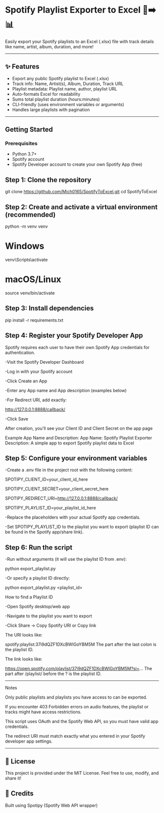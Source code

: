 # Spotify Playlist Exporter to Excel 🎵➡️📊

Easily export your Spotify playlists to an Excel (.xlsx) file with track details like name, artist, album, duration, and more!

---

## ✨ Features

- Export any public Spotify playlist to Excel (.xlsx)  
- Track info: Name, Artist(s), Album, Duration, Track URL  
- Playlist metadata: Playlist name, author, playlist URL  
- Auto-formats Excel for readability  
- Sums total playlist duration (hours:minutes)  
- CLI-friendly (uses environment variables or arguments)  
- Handles large playlists with pagination  

---

## Getting Started

### Prerequisites

- Python 3.7+  
- Spotify account  
- Spotify Developer account to create your own Spotify App (free)  

## Step 1: Clone the repository


git clone https://github.com/Mich0165/SpotifyToExcel.git
cd SpotifyToExcel

## Step 2: Create and activate a virtual environment (recommended)

python -m venv venv

# Windows
venv\Scripts\activate

# macOS/Linux
source venv/bin/activate

## Step 3: Install dependencies

pip install -r requirements.txt

## Step 4: Register your Spotify Developer App
Spotify requires each user to have their own Spotify App credentials for authentication.

-Visit the Spotify Developer Dashboard

-Log in with your Spotify account

-Click Create an App

-Enter any App name and App description (examples below)

-For Redirect URI, add exactly:

http://127.0.0.1:8888/callback/

-Click Save

After creation, you'll see your Client ID and Client Secret on the app page

Example App Name and Description:
App Name: Spotify Playlist Exporter
Description: A simple app to export Spotify playlist data to Excel

## Step 5: Configure your environment variables
-Create a .env file in the project root with the following content:

SPOTIPY_CLIENT_ID=your_client_id_here

SPOTIPY_CLIENT_SECRET=your_client_secret_here

SPOTIPY_REDIRECT_URI=http://127.0.0.1:8888/callback/

SPOTIPY_PLAYLIST_ID=your_playlist_id_here

-Replace the placeholders with your actual Spotify app credentials.

-Set SPOTIPY_PLAYLIST_ID to the playlist you want to export (playlist ID can be found in the Spotify app/share link).

## Step 6: Run the script
-Run without arguments (it will use the playlist ID from .env):

python export_playlist.py

-Or specify a playlist ID directly:

python export_playlist.py <playlist_id>

How to find a Playlist ID

-Open Spotify desktop/web app

-Navigate to the playlist you want to export

-Click Share → Copy Spotify URI or Copy link

The URI looks like:

spotify:playlist:37i9dQZF1DXcBWIGoYBM5M
The part after the last colon is the playlist ID.

The link looks like:

https://open.spotify.com/playlist/37i9dQZF1DXcBWIGoYBM5M?si=...
The part after /playlist/ before the ? is the playlist ID.

---

Notes

Only public playlists and playlists you have access to can be exported.

If you encounter 403 Forbidden errors on audio features, the playlist or tracks might have access restrictions.

This script uses OAuth and the Spotify Web API, so you must have valid app credentials.

The redirect URI must match exactly what you entered in your Spotify developer app settings.

---

## 📜 License

This project is provided under the MIT License. Feel free to use, modify, and share it!


## 🙏 Credits

Built using Spotipy (Spotify Web API wrapper)
